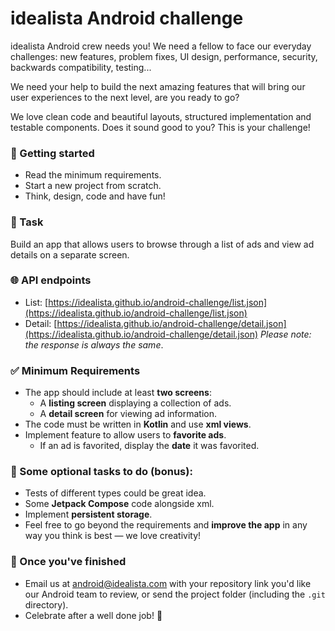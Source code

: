 # idealista Android challenge
idealista Android crew needs you! We need a fellow to face our everyday challenges: new features, problem fixes, UI design, performance, security, backwards compatibility, testing...

We need your help to build the next amazing features that will bring our user experiences to the next level, are you ready to go?

We love clean code and beautiful layouts, structured implementation and testable components. Does it sound good to you? This is your challenge!
&nbsp;

### 🚀 Getting started
- Read the minimum requirements.
- Start a new project from scratch.
- Think, design, code and have fun!
&nbsp;

### 📱 Task
Build an app that allows users to browse through a list of ads and view ad details on a separate screen.
&nbsp;

### 🌐 API endpoints
- List: [https://idealista.github.io/android-challenge/list.json](https://idealista.github.io/android-challenge/list.json)  
- Detail: [https://idealista.github.io/android-challenge/detail.json](https://idealista.github.io/android-challenge/detail.json) *Please note: the response is always the same*.
&nbsp;

### ✅ Minimum Requirements
- The app should include at least **two screens**:
  - A **listing screen** displaying a collection of ads.
  - A **detail screen** for viewing ad information.
- The code must be written in **Kotlin** and use **xml views**.
- Implement feature to allow users to **favorite ads**.
  - If an ad is favorited, display the **date** it was favorited.
&nbsp;

### 🎁 Some optional tasks to do (bonus):
- Tests of different types could be great idea.
- Some **Jetpack Compose** code alongside xml.
- Implement **persistent storage**.
- Feel free to go beyond the requirements and **improve the app** in any way you think is best — we love creativity!
&nbsp;

### 🥳 Once you've finished
- Email us at [android@idealista.com](mailto:android@idealista.com) with your repository link you'd like our Android team to review, or send the project folder (including the `.git` directory).
- Celebrate after a well done job! 🥳
